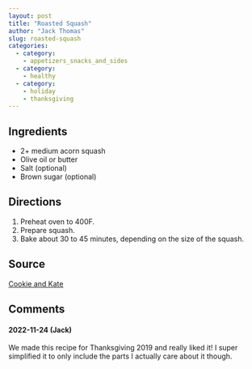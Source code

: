 ```yaml
---
layout: post
title: "Roasted Squash"
author: "Jack Thomas"
slug: roasted-squash
categories:
  - category:
    - appetizers_snacks_and_sides
  - category:
    - healthy
  - category:
    - holiday
    - thanksgiving
---
```


## Ingredients

- 2+ medium acorn squash
- Olive oil or butter
- Salt (optional)
- Brown sugar (optional)

## Directions

1. Preheat oven to 400F.
2. Prepare squash.
3. Bake about 30 to 45 minutes, depending on the size of the squash.

## Source

[Cookie and Kate](https://cookieandkate.com/roasted-acorn-squash-recipe/)

## Comments

#### 2022-11-24 (Jack)

We made this recipe for Thanksgiving 2019 and really liked it! I super simplified it to only include the parts I actually care about it though.
